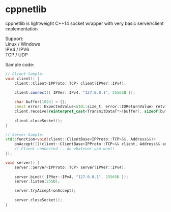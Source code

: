 # cppnetlib
cppnetlib is lightweight C++14 socket wrapper with very basic server/client implementation

Support: \
Linux / Windows \
IPV4 / IPV6 \
TCP / UDP

Sample code:
```c++
// Client Sample:
void client() {
    client::Client<IPProto::TCP> client(IPVer::IPv4);
    
    client.connect({ IPVer::IPv4, "127.0.0.1", 25565U });

    char buffer[1024] = {};
    const error::ExpectedValue<std::size_t, error::IOReturnValue> retv =
    client.receive(reinterpret_cast<TransmitDataT*>(buffer), sizeof(buffer));
    
    client.closeSocket();
}

// Server Sample:
std::function<void(client::ClientBase<IPProto::TCP>&&, Address&&)>
    onAccept([](client::ClientBase<IPProto::TCP>&& client, Address&& address) {
    // Client connected .. do whatever you want!
});

void server() {
    server::Server<IPProto::TCP> server(IPVer::IPv4);
    
    server.bind({ IPVer::IPv4, "127.0.0.1", 25565U });
    server.listen(255U);

    server.tryAccept(onAccept);
    
    server.closeSocket();
}
```

